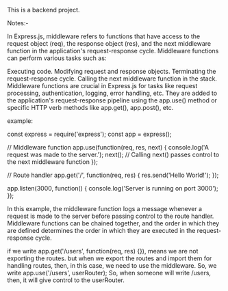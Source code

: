 This is a backend project.

Notes:-

In Express.js, middleware refers to functions that have access to the request object (req), the response object (res), and the next middleware function in the application's request-response cycle. Middleware functions can perform various tasks such as:

Executing code.
Modifying request and response objects.
Terminating the request-response cycle.
Calling the next middleware function in the stack.
Middleware functions are crucial in Express.js for tasks like request processing, authentication, logging, error handling, etc. They are added to the application's request-response pipeline using the app.use() method or specific HTTP verb methods like app.get(), app.post(), etc.

example:

const express = require('express');
const app = express();

// Middleware function
app.use(function(req, res, next) {
  console.log('A request was made to the server.');
  next(); // Calling next() passes control to the next middleware function
});

// Route handler
app.get('/', function(req, res) {
  res.send('Hello World!');
});

app.listen(3000, function() {
  console.log('Server is running on port 3000');
});

In this example, the middleware function logs a message whenever a request is made to the server before passing control to the route handler. Middleware functions can be chained together, and the order in which they are defined determines the order in which they are executed in the request-response cycle.


if we write app.get('/users', function(req, res) {}), means we are not exporting the routes. but when we export the routes and import them for handling routes, then, in this case, we need to use the middleware.
So, we write app.use('/users', userRouter);
So, when someone will write /users, then, it will give control to the userRouter.